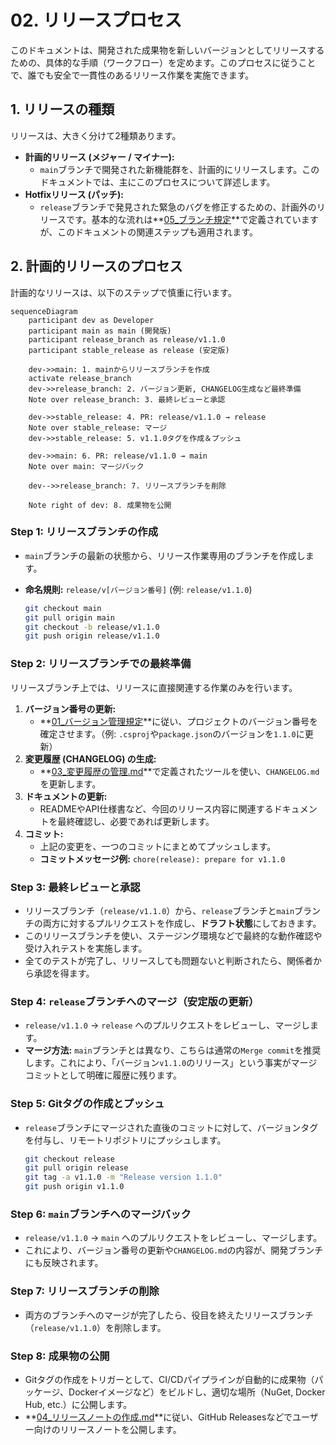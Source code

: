 # 02. リリースプロセス

このドキュメントは、開発された成果物を新しいバージョンとしてリリースするための、具体的な手順（ワークフロー）を定めます。このプロセスに従うことで、誰でも安全で一貫性のあるリリース作業を実施できます。

## 1. リリースの種類

リリースは、大きく分けて2種類あります。

- **計画的リリース (メジャー / マイナー):**
  - `main`ブランチで開発された新機能群を、計画的にリリースします。このドキュメントでは、主にこのプロセスについて詳述します。
- **Hotfixリリース (パッチ):**
  - `release`ブランチで発見された緊急のバグを修正するための、計画外のリリースです。基本的な流れは**[05\_ブランチ規定](../02_プロジェクト規定/05_ブランチ規定.md)**で定義されていますが、このドキュメントの関連ステップも適用されます。

## 2. 計画的リリースのプロセス

計画的なリリースは、以下のステップで慎重に行います。

```mermaid
sequenceDiagram
    participant dev as Developer
    participant main as main (開発版)
    participant release_branch as release/v1.1.0
    participant stable_release as release (安定版)

    dev->>main: 1. mainからリリースブランチを作成
    activate release_branch
    dev->>release_branch: 2. バージョン更新, CHANGELOG生成など最終準備
    Note over release_branch: 3. 最終レビューと承認

    dev->>stable_release: 4. PR: release/v1.1.0 → release
    Note over stable_release: マージ
    dev->>stable_release: 5. v1.1.0タグを作成＆プッシュ

    dev->>main: 6. PR: release/v1.1.0 → main
    Note over main: マージバック

    dev-->>release_branch: 7. リリースブランチを削除

    Note right of dev: 8. 成果物を公開
```

### Step 1: リリースブランチの作成

- `main`ブランチの最新の状態から、リリース作業専用のブランチを作成します。
- **命名規則:** `release/v[バージョン番号]` (例: `release/v1.1.0`)

  ```bash
  git checkout main
  git pull origin main
  git checkout -b release/v1.1.0
  git push origin release/v1.1.0
  ```

### Step 2: リリースブランチでの最終準備

リリースブランチ上では、リリースに直接関連する作業のみを行います。

1. **バージョン番号の更新:**
   - **[01\_バージョン管理規定](./01_バージョン管理規定.md)**に従い、プロジェクトのバージョン番号を確定させます。（例: `.csproj`や`package.json`のバージョンを`1.1.0`に更新）
2. **変更履歴 (CHANGELOG) の生成:**
   - **[03\_変更履歴の管理.md](./03_変更履歴の管理.md)**で定義されたツールを使い、`CHANGELOG.md`を更新します。
3. **ドキュメントの更新:**
   - READMEやAPI仕様書など、今回のリリース内容に関連するドキュメントを最終確認し、必要であれば更新します。
4. **コミット:**
   - 上記の変更を、一つのコミットにまとめてプッシュします。
   - **コミットメッセージ例:** `chore(release): prepare for v1.1.0`

### Step 3: 最終レビューと承認

- リリースブランチ（`release/v1.1.0`）から、`release`ブランチと`main`ブランチの両方に対するプルリクエストを作成し、**ドラフト状態**にしておきます。
- このリリースブランチを使い、ステージング環境などで最終的な動作確認や受け入れテストを実施します。
- 全てのテストが完了し、リリースしても問題ないと判断されたら、関係者から承認を得ます。

### Step 4: `release`ブランチへのマージ（安定版の更新）

- `release/v1.1.0` → `release` へのプルリクエストをレビューし、マージします。
- **マージ方法:** `main`ブランチとは異なり、こちらは通常の`Merge commit`を推奨します。これにより、「バージョン`v1.1.0`のリリース」という事実がマージコミットとして明確に履歴に残ります。

### Step 5: Gitタグの作成とプッシュ

- `release`ブランチにマージされた直後のコミットに対して、バージョンタグを付与し、リモートリポジトリにプッシュします。

  ```bash
  git checkout release
  git pull origin release
  git tag -a v1.1.0 -m "Release version 1.1.0"
  git push origin v1.1.0
  ```

### Step 6: `main`ブランチへのマージバック

- `release/v1.1.0` → `main` へのプルリクエストをレビューし、マージします。
- これにより、バージョン番号の更新や`CHANGELOG.md`の内容が、開発ブランチにも反映されます。

### Step 7: リリースブランチの削除

- 両方のブランチへのマージが完了したら、役目を終えたリリースブランチ（`release/v1.1.0`）を削除します。

### Step 8: 成果物の公開

- Gitタグの作成をトリガーとして、CI/CDパイプラインが自動的に成果物（パッケージ、Dockerイメージなど）をビルドし、適切な場所（NuGet, Docker Hub, etc.）に公開します。
- **[04\_リリースノートの作成.md](./04_リリースノートの作成.md)**に従い、GitHub Releasesなどでユーザー向けのリリースノートを公開します。
